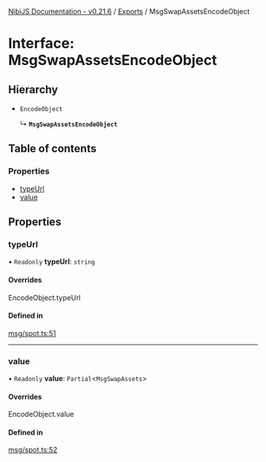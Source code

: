 [NibiJS Documentation - v0.21.6](../intro.md) / [Exports](../modules.md) / MsgSwapAssetsEncodeObject

# Interface: MsgSwapAssetsEncodeObject

## Hierarchy

- `EncodeObject`

  ↳ **`MsgSwapAssetsEncodeObject`**

## Table of contents

### Properties

- [typeUrl](MsgSwapAssetsEncodeObject.md#typeurl)
- [value](MsgSwapAssetsEncodeObject.md#value)

## Properties

### typeUrl

• `Readonly` **typeUrl**: `string`

#### Overrides

EncodeObject.typeUrl

#### Defined in

[msg/spot.ts:51](https://github.com/NibiruChain/ts-sdk/blob/2eedd33/packages/nibijs/src/msg/spot.ts#L51)

---

### value

• `Readonly` **value**: `Partial`<`MsgSwapAssets`\>

#### Overrides

EncodeObject.value

#### Defined in

[msg/spot.ts:52](https://github.com/NibiruChain/ts-sdk/blob/2eedd33/packages/nibijs/src/msg/spot.ts#L52)
